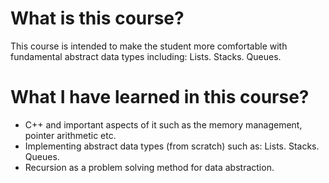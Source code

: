 # What is this course?

This course is intended to make the student more comfortable with fundamental abstract data types including: Lists. Stacks. Queues. 

# What I have learned in this course?

- C++ and important aspects of it such as the memory management, pointer arithmetic etc.
- Implementing abstract data types (from scratch) such as: Lists. Stacks. Queues. 
- Recursion as a problem solving method for data abstraction.
